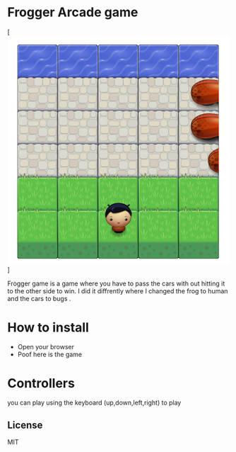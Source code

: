 # Frogger Arcade game

[![N|Solid](froggerScreen.png)]

Frogger game is a game where you have to pass the cars with out hitting it to the 
other side to win. I did it diffrently where I changed the frog to human and the cars to bugs .

# How to install

  - Open your browser
  - Poof here is the game 


# Controllers
you can play using the keyboard (up,down,left,right) to play 



License
----

MIT




 